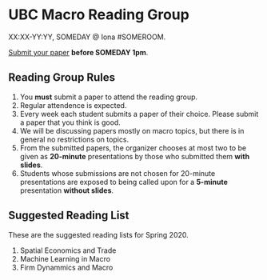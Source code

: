 # UBC Macro Reading Group

XX:XX-YY:YY, SOMEDAY @ Iona #SOMEROOM.

[Submit your paper](https://forms.gle/Y6HvEhWpDhhpna4bA) **before SOMEDAY 1pm**.

## Reading Group Rules

1. You **must** submit a paper to attend the reading group.
1. Regular attendence is expected. 
1. Every week each student submits a paper of their choice. Please submit a paper that you think is good. 
1. We will be discussing papers mostly on macro topics, but there is in general no restrictions on topics.
1. From the submitted papers, the organizer chooses at most two to be given as **20-minute** presentations by those who submitted them **with slides**.
1. Students whose submissions are not chosen for 20-minute presentations are exposed to being called upon for a **5-minute** presentation **without slides**.

## Suggested Reading List

These are the suggested reading lists for Spring 2020.
1. Spatial Economics and Trade
1. Machine Learning in Macro
1. Firm Dynammics and Macro
